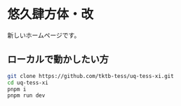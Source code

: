 # 悠久肆方体・改

新しいホームページです。

## ローカルで動かしたい方

```bash
git clone https://github.com/tktb-tess/uq-tess-xi.git
cd uq-tess-xi
pnpm i
pnpm run dev
```
